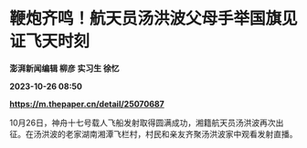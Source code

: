 # 鞭炮齐鸣！航天员汤洪波父母手举国旗见证飞天时刻
**澎湃新闻编辑 柳彦 实习生 徐忆**

**2023-10-26 08:50**

**https://m.thepaper.cn/detail/25070687**

10月26日，神舟十七号载人飞船发射取得圆满成功，湘籍航天员汤洪波再次出征。在汤洪波的老家湖南湘潭飞栏村，村民和亲友齐聚汤洪波家中观看发射直播。